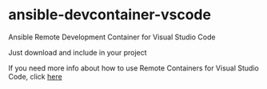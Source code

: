 # ansible-devcontainer-vscode
Ansible Remote Development Container for Visual Studio Code

Just download and include in your project

If you need more info about how to use Remote Containers for Visual Studio Code, 
click [here](https://marketplace.visualstudio.com/items?itemName=ms-vscode-remote.vscode-remote-extensionpack)
